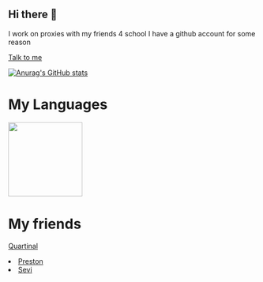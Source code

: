 ## Hi there 👋

I work on proxies with my friends 4 school
I have a github account for some reason

<a href="mailto:harvsmitt@outlook.com">Talk to me</a>

[![Anurag's GitHub stats](https://github-readme-stats.vercel.app/api?username=accessgames)](https://github.com/anuraghazra/github-readme-stats)

<h1><b>My Languages</b></h1>
  <img src="https://github-readme-stats-rouge-xi-76.vercel.app/api/top-langs/?username=accessgames&theme=dark&layout=compact" height="150px">

  # My friends

<a href="https://github.com/Quartinal">Quartinal</a>
<li>
<a href="https://github.com/Prestont500">Preston</a>
<li>
<a href="https://github.com/sevithescss">Sevi</a>
